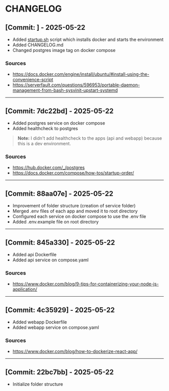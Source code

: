 # CHANGELOG

## [Commit: ] - 2025-05-22

- Added [startup.sh](http://startup.sh) script which installs docker and starts the environment
- Added CHANGELOG.md
- Changed postgres image tag on docker compose

### Sources

- https://docs.docker.com/engine/install/ubuntu/#install-using-the-convenience-script
- https://serverfault.com/questions/596953/portable-daemon-management-from-bash-sysvinit-upstart-systemd

---

## [Commit: 7dc22bd] - 2025-05-22

- Added postgres service on docker compose
- Added healthcheck to postgres

> **Note:** I didn't add healthcheck to the apps (api and webapp) because this is a dev environment.

### Sources

- https://hub.docker.com/_/postgres
- https://docs.docker.com/compose/how-tos/startup-order/

---

## [Commit: 88aa07e] - 2025-05-22

- Improvement of folder structure (creation of service folder)
- Merged .env files of each app and moved it to root directory
- Configured each service on docker compose to use the .env file
- Added .env.example file on root directory

---

## [Commit: 845a330] - 2025-05-22

- Added api Dockerfile
- Added api service on compose.yaml

### Sources

- https://www.docker.com/blog/9-tips-for-containerizing-your-node-js-application/

---

## [Commit: 4c35929] - 2025-05-22

- Added webapp Dockerfile
- Added webapp service on compose.yaml

### Sources

- https://www.docker.com/blog/how-to-dockerize-react-app/

---

## [Commit: 22bc7bb] - 2025-05-22

- Initialize folder structure
